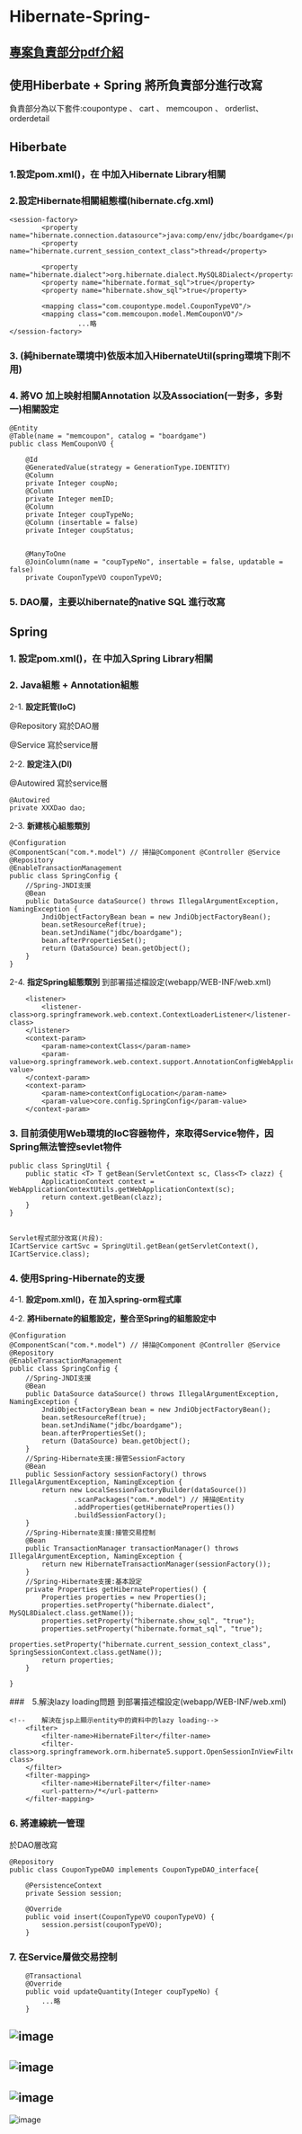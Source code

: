 # Hibernate-Spring-
## [專案負責部分pdf介紹](https://drive.google.com/file/d/1o_waNAihJx0Qv4za-GUu9IJDhaYL5xXG/view?usp=sharing)
## 使用Hiberbate + Spring 將所負責部分進行改寫
負責部分為以下套件:coupontype 、 cart 、 memcoupon 、 orderlist、orderdetail
## Hiberbate
### 1.設定pom.xml()，在<dependencies> 中加⼊Hibernate Library相關<dependency>
### 2.設定Hibernate相關組態檔(hibernate.cfg.xml)
```
<session-factory>
		<property name="hibernate.connection.datasource">java:comp/env/jdbc/boardgame</property>
		<property name="hibernate.current_session_context_class">thread</property>
		
		<property name="hibernate.dialect">org.hibernate.dialect.MySQL8Dialect</property>
		<property name="hibernate.format_sql">true</property>
		<property name="hibernate.show_sql">true</property>
		
		<mapping class="com.coupontype.model.CouponTypeVO"/>
		<mapping class="com.memcoupon.model.MemCouponVO"/>
   				 ...略
</session-factory>
  ```
### 3. (純hibernate環境中)依版本加入HibernateUtil(spring環境下則不用)
### 4. 將VO 加上映射相關Annotation 以及Association(一對多，多對一)相關設定
```
@Entity
@Table(name = "memcoupon", catalog = "boardgame")
public class MemCouponVO {
	
	@Id
	@GeneratedValue(strategy = GenerationType.IDENTITY)
	@Column
	private Integer coupNo;
	@Column
	private Integer memID;
	@Column
	private Integer coupTypeNo;
	@Column (insertable = false)
	private Integer coupStatus;
	
	
	@ManyToOne
	@JoinColumn(name = "coupTypeNo", insertable = false, updatable = false)
	private CouponTypeVO couponTypeVO;
```
### 5. DAO層，主要以hibernate的native SQL 進行改寫

## Spring
### 1. 設定pom.xml()，在<dependencies> 中加⼊Spring Library相關 <dependency>
### 2. Java組態 + Annotation組態

2-1. **設定託管(IoC)**

@Repository 寫於DAO層

@Service 寫於service層

2-2. **設定注⼊(DI)**

@Autowired 寫於service層
```
@Autowired
private XXXDao dao;
```

2-3. **新建核⼼組態類別**
```java=
@Configuration
@ComponentScan("com.*.model") // 掃描@Component @Controller @Service @Repository
@EnableTransactionManagement
public class SpringConfig {
	//Spring-JNDI⽀援
	@Bean
	public DataSource dataSource() throws IllegalArgumentException, NamingException {
		JndiObjectFactoryBean bean = new JndiObjectFactoryBean();
		bean.setResourceRef(true);
		bean.setJndiName("jdbc/boardgame");
		bean.afterPropertiesSet();
		return (DataSource) bean.getObject();
	}
}
```
2-4. **指定Spring組態類別**
到部署描述檔設定(webapp/WEB-INF/web.xml)
```
	<listener>
		<listener-class>org.springframework.web.context.ContextLoaderListener</listener-class>
	</listener>
	<context-param>
		<param-name>contextClass</param-name>
		<param-value>org.springframework.web.context.support.AnnotationConfigWebApplicationContext</param-value>
	</context-param>
	<context-param>
		<param-name>contextConfigLocation</param-name>
		<param-value>core.config.SpringConfig</param-value>
	</context-param>
```
### 3. 目前須使⽤Web環境的IoC容器物件，來取得Service物件，因Spring無法管控sevlet物件
```
public class SpringUtil {
	public static <T> T getBean(ServletContext sc, Class<T> clazz) {
		ApplicationContext context = WebApplicationContextUtils.getWebApplicationContext(sc);
		return context.getBean(clazz);
	}
}


Servlet程式部分改寫(片段):
ICartService cartSvc = SpringUtil.getBean(getServletContext(), ICartService.class);
```
### 4. 使用Spring-Hibernate的支援


4-1. **設定pom.xml()，在<dependencies> 加入spring-orm程式庫 <dependency>**

4-2. **將Hibernate的組態設定，整合⾄Spring的組態設定中**

```java=
@Configuration
@ComponentScan("com.*.model") // 掃描@Component @Controller @Service @Repository
@EnableTransactionManagement
public class SpringConfig {
	//Spring-JNDI⽀援
	@Bean
	public DataSource dataSource() throws IllegalArgumentException, NamingException {
		JndiObjectFactoryBean bean = new JndiObjectFactoryBean();
		bean.setResourceRef(true);
		bean.setJndiName("jdbc/boardgame");
		bean.afterPropertiesSet();
		return (DataSource) bean.getObject();
	}
	//Spring-Hibernate⽀援:接管SessionFactory
	@Bean
	public SessionFactory sessionFactory() throws IllegalArgumentException, NamingException {
		return new LocalSessionFactoryBuilder(dataSource())
				.scanPackages("com.*.model") // 掃描@Entity
				.addProperties(getHibernateProperties())
				.buildSessionFactory();
	}
	//Spring-Hibernate⽀援:接管交易控制
	@Bean
	public TransactionManager transactionManager() throws IllegalArgumentException, NamingException {
		return new HibernateTransactionManager(sessionFactory());
	}
	//Spring-Hibernate⽀援:基本設定
	private Properties getHibernateProperties() {
		Properties properties = new Properties();
		properties.setProperty("hibernate.dialect", MySQL8Dialect.class.getName());
		properties.setProperty("hibernate.show_sql", "true");
		properties.setProperty("hibernate.format_sql", "true");
		properties.setProperty("hibernate.current_session_context_class", SpringSessionContext.class.getName());
		return properties;
	}

}
```
###　5.解決lazy loading問題
到部署描述檔設定(webapp/WEB-INF/web.xml)
```
<!-- 	解決在jsp上顯示entity中的資料中的lazy loading-->
	<filter>
		<filter-name>HibernateFilter</filter-name>
		<filter-class>org.springframework.orm.hibernate5.support.OpenSessionInViewFilter</filter-class>
	</filter>
	<filter-mapping>
		<filter-name>HibernateFilter</filter-name>
		<url-pattern>/*</url-pattern>
	</filter-mapping>
```
### 6. 將連線統一管理
於DAO層改寫
```
@Repository
public class CouponTypeDAO implements CouponTypeDAO_interface{

	@PersistenceContext
	private Session session;
	
	@Override
	public void insert(CouponTypeVO couponTypeVO) {
		session.persist(couponTypeVO);
	}
```
### 7. 在Service層做交易控制
```
	@Transactional
	@Override
	public void updateQuantity(Integer coupTypeNo) {
		...略		
	}
```


![image](https://user-images.githubusercontent.com/108620186/192571435-0f808cb7-ff6c-4657-847b-6f4f2bcb3f31.png)
--- 
![image](https://user-images.githubusercontent.com/108620186/192571705-25836f8b-b124-4fff-9a80-edcef3476c7f.png)
--- 
![image](https://user-images.githubusercontent.com/108620186/192572036-6057542d-be02-481e-a77d-b3699538ad87.png)
--- 
![image](https://user-images.githubusercontent.com/108620186/192572252-bf529c3c-f9d0-42a5-8c4d-02a9559f66d9.png)

